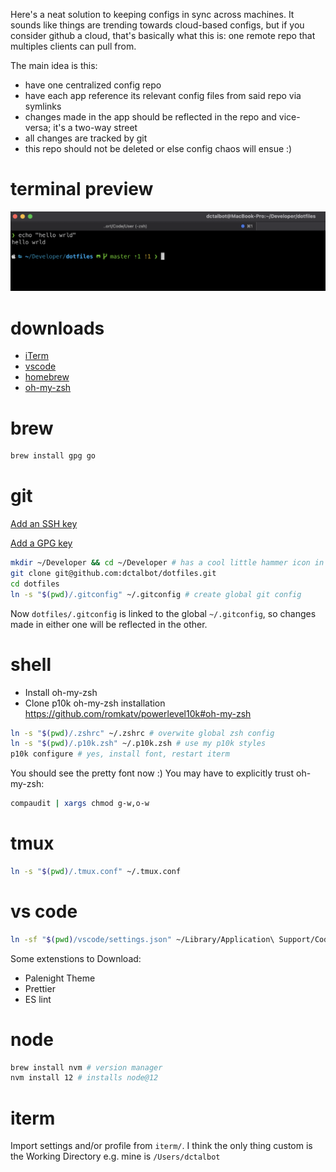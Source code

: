 Here's a neat solution to keeping configs in sync across machines. It sounds like things are trending towards cloud-based configs, but if you consider github a cloud, that's basically what this is: one remote repo that multiples clients can pull from.

The main idea is this:
- have one centralized config repo
- have each app reference its relevant config files from said repo via symlinks
- changes made in the app should be reflected in the repo and vice-versa; it's a two-way street
- all changes are tracked by git
- this repo should not be deleted or else config chaos will ensue :)

# terminal preview
![Terminal Preview](https://github.com/dctalbot/dotfiles/blob/master/img/iterm.png?raw=true)


# downloads
- [iTerm](http://iterm2.com)
- [vscode](https://code.visualstudio.com/download)
- [homebrew](https://brew.sh)
- [oh-my-zsh](https://ohmyz.sh/#install)

# brew

```sh
brew install gpg go
```

# git

[Add an SSH key](https://docs.github.com/en/free-pro-team@latest/github/authenticating-to-github/generating-a-new-ssh-key-and-adding-it-to-the-ssh-agent)

[Add a GPG key](https://docs.github.com/en/free-pro-team@latest/github/authenticating-to-github/adding-a-new-gpg-key-to-your-github-account)

```sh
mkdir ~/Developer && cd ~/Developer # has a cool little hammer icon in Finder :)
git clone git@github.com:dctalbot/dotfiles.git
cd dotfiles
ln -s "$(pwd)/.gitconfig" ~/.gitconfig # create global git config
```

Now `dotfiles/.gitconfig` is linked to the global `~/.gitconfig`, so changes made in either one will be reflected in the other.

# shell
- Install oh-my-zsh
- Clone p10k oh-my-zsh installation https://github.com/romkatv/powerlevel10k#oh-my-zsh


```sh
ln -s "$(pwd)/.zshrc" ~/.zshrc # overwite global zsh config
ln -s "$(pwd)/.p10k.zsh" ~/.p10k.zsh # use my p10k styles
p10k configure # yes, install font, restart iterm
```
You should see the pretty font now :)
You may have to explicitly trust oh-my-zsh:
```sh
compaudit | xargs chmod g-w,o-w
```

# tmux
```sh
ln -s "$(pwd)/.tmux.conf" ~/.tmux.conf
```

# vs code
```sh
ln -sf "$(pwd)/vscode/settings.json" ~/Library/Application\ Support/Code/User/settings.json
```
Some extenstions to Download:
- Palenight Theme
- Prettier
- ES lint

# node
```sh
brew install nvm # version manager
nvm install 12 # installs node@12
```

# iterm
Import settings and/or profile from `iterm/`. I think the only thing custom is the Working Directory e.g. mine is `/Users/dctalbot`
